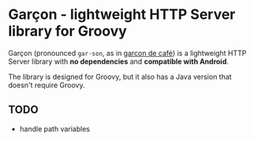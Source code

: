 # Garçon - lightweight HTTP Server library for Groovy

Garçon (pronounced `gar·son`, as in [garcon de café](https://en.wiktionary.org/wiki/gar%C3%A7on_de_caf%C3%A9)) is a lightweight HTTP Server library with **no dependencies** and
**compatible with Android**.

The library is designed for Groovy, but it also has a Java version that doesn't require Groovy.

## TODO
- handle path variables